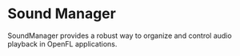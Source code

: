 # Sound Manager
 SoundManager provides a robust way to organize and control audio playback in OpenFL applications.
